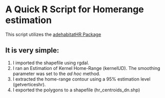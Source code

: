 # A Quick R Script for Homerange estimation

This script utilizes the [adehabitatHR Package]( http://cran.r-project.org/web/packages/adehabitatHR/index.html)

## It is very simple:

1. I imported the shapefile using rgdal.
2. I ran an Estimation of Kernel Home-Range (kernelUD). The smoothing parameter was set to the _ad hoc_ method. 
3. I extracted the home-range contour using a 95% estimation level (getverticeshr).
4. I exported the polygons to a shapefile (hr_centroids_dn.shp)

